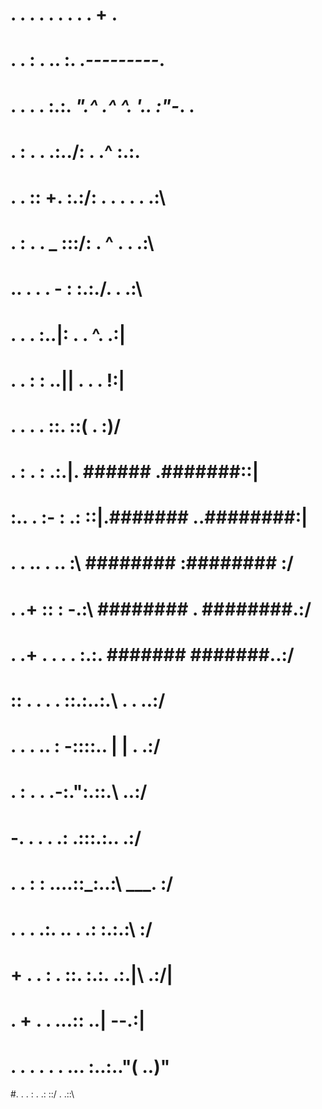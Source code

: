 # .     .       .  .   . .   .   . .    +  .
# .     .  :     .    .. :. .___---------___.
#      .  .   .    .  :.:. _".^ .^ ^.  '.. :"-_. .
#   .  :       .  .  .:../:            . .^  :.:\.
#       .   . :: +. :.:/: .   .    .        . . .:\
# .  :    .     . _ :::/:               .  ^ .  . .:\
# .. . .   . - : :.:./.                        .  .:\
# .      .     . :..|:                    .  .  ^. .:|
#   .       . : : ..||        .                . . !:|
# .     . . . ::. ::\(                           . :)/
#    .     : . : .:.|. ######              .#######::|
# :.. .  :-  : .:  ::|.#######           ..########:|
#   .  .  ..  .  .. :\ ########          :######## :/
# .        .+ :: : -.:\ ########       . ########.:/
#   .  .+   . . . . :.:\. #######       #######..:/
#     :: . . . . ::.:..:.\           .   .   ..:/
#  .   .   .  .. :  -::::.\.       | |     . .:/
#     .  :  .  .  .-:.":.::.\             ..:/
#       -.   . . . .: .:::.:.\.           .:/
#   .   .  :      : ....::_:..:\   ___.  :/
#  .   .  .   .:. .. .  .: :.:.:\       :/
#    +   .   .   : . ::. :.:. .:.|\  .:/|
#    .         +   .  .  ...:: ..|  --.:|
#      . . .   .  .  . ... :..:.."(  ..)"
#.   .       .      :  .   .: ::/  .  .::\


